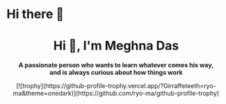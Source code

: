 <h1 align="left">Hi there 👋</h1>

<h1 align="center">Hi 👋, I'm Meghna Das</h1>

<p align="center">
  <b>A passionate person who wants to learn whatever comes his way,<br>
  and is always curious about how things work</b>
</p>

<p align="center">
  [![trophy](https://github-profile-trophy.vercel.app/?Girraffeteeth=ryo-ma&theme=onedark)](https://github.com/ryo-ma/github-profile-trophy)
</p>
